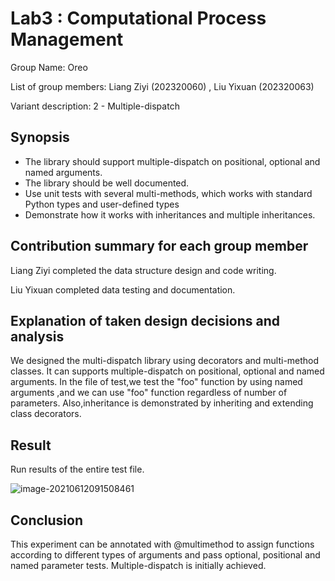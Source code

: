 # Lab3 : Computational Process Management

Group Name: Oreo

List of group members:  Liang Ziyi (202320060) , Liu Yixuan (202320063)

Variant description: 2 - Multiple-dispatch

## Synopsis

- The library should support multiple-dispatch on positional, optional and named arguments.
- The library should be well documented.
- Use unit tests with several multi-methods, which works with standard Python types and user-defined types
- Demonstrate how it works with inheritances and multiple inheritances.

## Contribution summary for each group member

Liang Ziyi completed the data structure design and code writing. 

Liu Yixuan completed data testing and documentation.

## Explanation of taken design decisions and analysis

We designed the multi-dispatch library using decorators and multi-method classes. It can supports multiple-dispatch on positional, optional and named arguments. In the file of test,we test the "foo" function by using named arguments ,and we can use "foo" function regardless of number of parameters. Also,inheritance is demonstrated by inheriting and extending class decorators.

## Result

Run results of the entire test file.

![image-20210612091508461](C:/Users/MSI-NB/AppData/Roaming/Typora/typora-user-images/image-20210612091508461.png)

## Conclusion

This experiment can be annotated with @multimethod to assign functions according to different types of arguments and pass optional, positional and named parameter tests. Multiple-dispatch is initially achieved.

